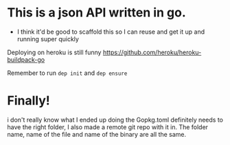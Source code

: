 # This is a json API written in go.

* I think it'd be good to scaffold this so I can reuse and get it up and running super quickly

Deploying on heroku is still funny
https://github.com/heroku/heroku-buildpack-go

Remember to run `dep init` and `dep ensure`

# Finally!

i don't really know what I ended up doing
the Gopkg.toml definitely needs to have the right folder, I also made a remote git repo with it in.
The folder name, name of the file and name of the binary are all the same.
